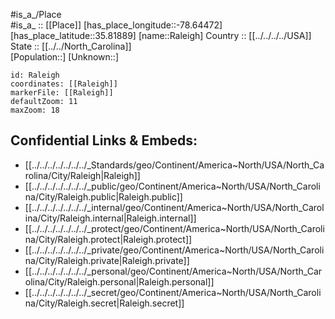 ﻿---
location: [35.81889,-78.64472] 
mapzoom: [7,12] 
mapmarker: city 
type: City
tags:
- geo/City


SpocWebEntityId: 36101
isDeleted: false
confidential: public

---
#is_a_/Place  
#is_a_ :: [[Place]] 
[has_place_longitude::-78.64472] 
[has_place_latitude::35.81889] 
[name::Raleigh] 
Country :: [[../../../../USA]]  
State :: [[../../North_Carolina]]  
[Population::] 
[Unknown::] 


```leaflet
id: Raleigh
coordinates: [[Raleigh]] 
markerFile: [[Raleigh]] 
defaultZoom: 11 
maxZoom: 18
```


## Confidential Links & Embeds: 
- [[../../../../../../../_Standards/geo/Continent/America~North/USA/North_Carolina/City/Raleigh|Raleigh]] 
- [[../../../../../../../_public/geo/Continent/America~North/USA/North_Carolina/City/Raleigh.public|Raleigh.public]] 
- [[../../../../../../../_internal/geo/Continent/America~North/USA/North_Carolina/City/Raleigh.internal|Raleigh.internal]] 
- [[../../../../../../../_protect/geo/Continent/America~North/USA/North_Carolina/City/Raleigh.protect|Raleigh.protect]] 
- [[../../../../../../../_private/geo/Continent/America~North/USA/North_Carolina/City/Raleigh.private|Raleigh.private]] 
- [[../../../../../../../_personal/geo/Continent/America~North/USA/North_Carolina/City/Raleigh.personal|Raleigh.personal]] 
- [[../../../../../../../_secret/geo/Continent/America~North/USA/North_Carolina/City/Raleigh.secret|Raleigh.secret]] 
